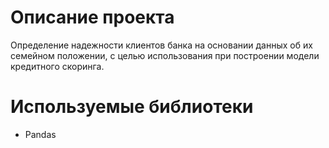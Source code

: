 # Описание проекта

Определение надежности клиентов банка на основании данных об их семейном положении,
с целью использования при построении модели кредитного скоринга.

# Используемые библиотеки

* Pandas
